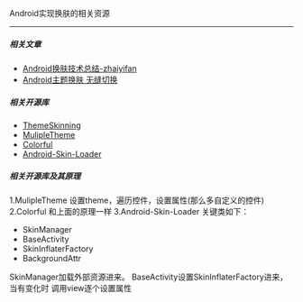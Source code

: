Android实现换肤的相关资源
_ _ _
##### 相关文章
* [Android换肤技术总结-zhaiyifan](http://blog.zhaiyifan.cn/2015/09/10/Android%E6%8D%A2%E8%82%A4%E6%8A%80%E6%9C%AF%E6%80%BB%E7%BB%93/)
* [Android主题换肤 无缝切换](http://www.jianshu.com/p/af7c0585dd5b)


##### 相关开源库
* [ThemeSkinning](https://github.com/burgessjp/ThemeSkinning)
* [MulipleTheme](https://github.com/dersoncheng/MultipleTheme)
* [Colorful](https://github.com/bboyfeiyu/Colorful)
* [Android-Skin-Loader](https://github.com/fengjundev/Android-Skin-Loader)

##### 相关开源库及其原理
1.MulipleTheme
设置theme，遍历控件，设置属性(那么多自定义的控件)
2.Colorful
和上面的原理一样
3.Android-Skin-Loader
关键类如下：
* SkinManager
* BaseActivity
* SkinInflaterFactory
* BackgroundAttr

SkinManager加载外部资源进来。
BaseActivity设置SkinInflaterFactory进来，当有变化时 调用view逐个设置属性


